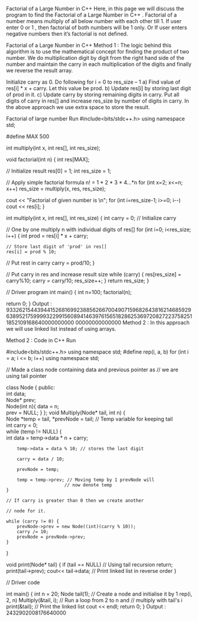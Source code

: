 Factorial of a Large Number in C++
Here, in this page we will discuss the program to find the Factorial of a Large Number in C++ . Factorial of a number means multiply of all below number with each other till 1. If user enter 0 or 1 , then factorial of both numbers will be 1 only. Or If user enters negative numbers then it’s factorial is not defined.

 

Factorial of a Large Number in C++
Method 1 :
The logic behind this algorithm is to use the mathematical concept for finding the product of two number. We do multiplication digit by digit from the right hand side of the number and maintain the carry in each multiplication of the digits and finally we reverse the result array.

Initialize carry as 0.
Do following for i = 0 to res_size – 1
a) Find value of res[i] * x + carry. Let this value be prod.
b) Update res[i] by storing last digit of prod in it.
c) Update carry by storing remaining digits in carry. 
Put all digits of carry in res[] and increase res_size by number of digits in carry.
In the above approach we use extra space to store the result.

Factorial of large number
Run
#include<bits/stdc++.h>
using namespace std;

#define MAX 500

int multiply(int x, int res[], int res_size);

void factorial(int n)
{
  int res[MAX];

  // Initialize result
  res[0] = 1;
  int res_size = 1;

  // Apply simple factorial formula n! = 1 * 2 * 3 * 4...*n
  for (int x=2; x<=n; x++)
  res_size = multiply(x, res, res_size);

  cout << "Factorial of given number is \n"; for (int i=res_size-1; i>=0; i--)
    cout << res[i];
}

int multiply(int x, int res[], int res_size)
{
  int carry = 0; // Initialize carry

  // One by one multiply n with individual digits of res[]
  for (int i=0; i<res_size; i++)
  {
     int prod = res[i] * x + carry;

    // Store last digit of 'prod' in res[] 
    res[i] = prod % 10; 

   // Put rest in carry
   carry = prod/10; 
  }

  // Put carry in res and increase result size
  while (carry)
  {
     res[res_size] = carry%10;
     carry = carry/10;
     res_size++;
  }
  return res_size;
}

// Driver program
int main()
{
  int n=100;
  factorial(n);

  return 0;
}
Output :
93326215443944152681699238856266700490715968264381621468592963895217599993229915608941463976156518286253697208272237582511852109168640000000000
00000000000000
Method 2 :
In this approach we will use linked list instead of using arrays.

Method 2 : Code in C++
Run

#include<bits/stdc++.h>
using namespace std;
#define rep(i, a, b) for (int i = a; i <= b; i++)
using namespace std; 

// Made a class node containing data and previous pointer as
// we are using tail pointer 

class Node {
    public:   
        int data;     
        Node* prev;      
        Node(int n){
         data = n;         
         prev = NULL;
        } 
};
 void Multiply(Node* tail, int n) {   
      Node *temp = tail,          *prevNode = tail;
      // Temp variable for keeping tail    
      int carry = 0;  
      while (temp != NULL) {        
        int data = temp->data * n + carry;

        temp->data = data % 10; // stores the last digit

        carry = data / 10;

        prevNode = temp;

        temp = temp->prev; // Moving temp by 1 prevNode will
                          // now denote temp
    }

    // If carry is greater than 0 then we create another

    // node for it.

    while (carry != 0) {
        prevNode->prev = new Node((int)(carry % 10));
        carry /= 10;
        prevNode = prevNode->prev;
    }
}

void print(Node* tail)
{
    if (tail == NULL) // Using tail recursion
        return;
    print(tail->prev);
    cout<< tail->data; // Print linked list in reverse order
}

// Driver code

int main()
{
    int n = 20;
    Node tail(1); // Create a node and initialise it by 1
    rep(i, 2, n)
    Multiply(&tail, i); // Run a loop from 2 to n and
    // multiply with tail's i
    print(&tail); // Print the linked list
    cout << endl;
    return 0;
}
Output :
2432902008176640000
